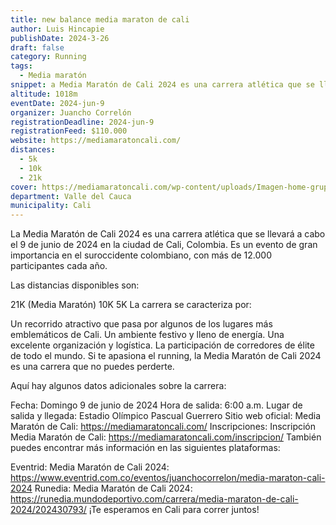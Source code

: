 ```yaml
---
title: new balance media maraton de cali
author: Luis Hincapie
publishDate: 2024-3-26
draft: false
category: Running
tags:
  - Media maratón
snippet: a Media Maratón de Cali 2024 es una carrera atlética que se llevará a cabo el 9 de junio de 2024 en la ciudad de Cali, Colombia. Es un evento de gran importancia en el suroccidente colombiano, con más de 12.000 participantes cada año.
altitude: 1018m
eventDate: 2024-jun-9
organizer: Juancho Correlón
registrationDeadline: 2024-jun-9
registrationFeed: $110.000
website: https://mediamaratoncali.com/
distances:
  - 5k
  - 10k
  - 21k
cover: https://mediamaratoncali.com/wp-content/uploads/Imagen-home-grupoempresarial.jpg
department: Valle del Cauca
municipality: Cali
---
```


La Media Maratón de Cali 2024 es una carrera atlética que se llevará a cabo el 9 de junio de 2024 en la ciudad de Cali, Colombia. Es un evento de gran importancia en el suroccidente colombiano, con más de 12.000 participantes cada año.

Las distancias disponibles son:

21K (Media Maratón)
10K
5K
La carrera se caracteriza por:

Un recorrido atractivo que pasa por algunos de los lugares más emblemáticos de Cali.
Un ambiente festivo y lleno de energía.
Una excelente organización y logística.
La participación de corredores de élite de todo el mundo.
Si te apasiona el running, la Media Maratón de Cali 2024 es una carrera que no puedes perderte.

Aquí hay algunos datos adicionales sobre la carrera:

Fecha: Domingo 9 de junio de 2024
Hora de salida: 6:00 a.m.
Lugar de salida y llegada: Estadio Olímpico Pascual Guerrero
Sitio web oficial: Media Maratón de Cali: https://mediamaratoncali.com/
Inscripciones: Inscripción Media Maratón de Cali: https://mediamaratoncali.com/inscripcion/
También puedes encontrar más información en las siguientes plataformas:

Eventrid: Media Maratón de Cali 2024: https://www.eventrid.com.co/eventos/juanchocorrelon/media-maraton-cali-2024
Runedia: Media Maratón de Cali 2024: https://runedia.mundodeportivo.com/carrera/media-maraton-de-cali-2024/202430793/
¡Te esperamos en Cali para correr juntos!
